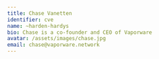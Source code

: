 ```yaml
---
title: Chase Vanetten
identifier: cve
name: ~harden-hardys
bio: Chase is a co-founder and CEO of Vaporware
avatar: /assets/images/chase.jpg
email: chase@vaporware.network
---
```

